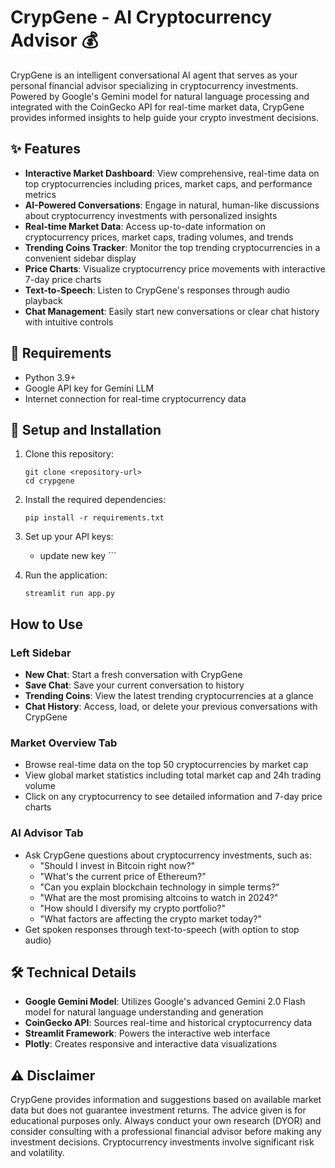 # CrypGene - AI Cryptocurrency Advisor 💰

CrypGene is an intelligent conversational AI agent that serves as your personal financial advisor specializing in cryptocurrency investments. Powered by Google's Gemini model for natural language processing and integrated with the CoinGecko API for real-time market data, CrypGene provides informed insights to help guide your crypto investment decisions.

## ✨ Features

- **Interactive Market Dashboard**: View comprehensive, real-time data on top cryptocurrencies including prices, market caps, and performance metrics
- **AI-Powered Conversations**: Engage in natural, human-like discussions about cryptocurrency investments with personalized insights
- **Real-time Market Data**: Access up-to-date information on cryptocurrency prices, market caps, trading volumes, and trends
- **Trending Coins Tracker**: Monitor the top trending cryptocurrencies in a convenient sidebar display
- **Price Charts**: Visualize cryptocurrency price movements with interactive 7-day price charts
- **Text-to-Speech**: Listen to CrypGene's responses through audio playback
- **Chat Management**: Easily start new conversations or clear chat history with intuitive controls

## 🔧 Requirements

- Python 3.9+
- Google API key for Gemini LLM
- Internet connection for real-time cryptocurrency data

## 🚀 Setup and Installation

1. Clone this repository:
   ```
   git clone <repository-url>
   cd crypgene
   ```

2. Install the required dependencies:
   ```
   pip install -r requirements.txt
   ```

3. Set up your API keys:
   - update new key     ```

4. Run the application:
   ```
   streamlit run app.py
   ```

## How to Use

### Left Sidebar
- **New Chat**: Start a fresh conversation with CrypGene
- **Save Chat**: Save your current conversation to history
- **Trending Coins**: View the latest trending cryptocurrencies at a glance
- **Chat History**: Access, load, or delete your previous conversations with CrypGene

### Market Overview Tab
- Browse real-time data on the top 50 cryptocurrencies by market cap
- View global market statistics including total market cap and 24h trading volume
- Click on any cryptocurrency to see detailed information and 7-day price charts

### AI Advisor Tab
- Ask CrypGene questions about cryptocurrency investments, such as:
   - "Should I invest in Bitcoin right now?"
   - "What's the current price of Ethereum?"
   - "Can you explain blockchain technology in simple terms?"
   - "What are the most promising altcoins to watch in 2024?"
   - "How should I diversify my crypto portfolio?"
   - "What factors are affecting the crypto market today?"
- Get spoken responses through text-to-speech (with option to stop audio)

## 🛠️ Technical Details

- **Google Gemini Model**: Utilizes Google's advanced Gemini 2.0 Flash model for natural language understanding and generation
- **CoinGecko API**: Sources real-time and historical cryptocurrency data
- **Streamlit Framework**: Powers the interactive web interface
- **Plotly**: Creates responsive and interactive data visualizations

## ⚠️ Disclaimer

CrypGene provides information and suggestions based on available market data but does not guarantee investment returns. The advice given is for educational purposes only. Always conduct your own research (DYOR) and consider consulting with a professional financial advisor before making any investment decisions. Cryptocurrency investments involve significant risk and volatility.
